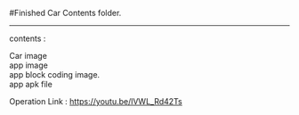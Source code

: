 #Finished Car Contents folder.

-------------

contents : 

  Car image    
  app image    
  app block coding image.    
  app apk file    
  
Operation Link : https://youtu.be/lVWL_Rd42Ts

